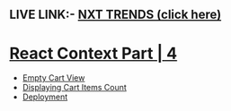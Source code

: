 ## LIVE LINK:- <a href='https://prashnxttrecon.ccbp.tech/'> NXT TRENDS (click here)

# React Context Part | 4

- Empty Cart View
- Displaying Cart Items Count
- Deployment
